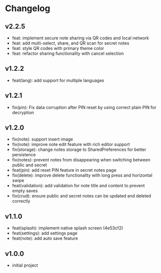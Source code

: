 # Changelog

## v2.2.5

- feat: implement secure note sharing via QR codes and local network
- feat: add multi-select, share, and QR scan for secret notes
- feat: style QR codes with primary theme color
- feat: refactor sharing functionality with cancel selection

## v1.2.2

- feat(lang): add support for multiple languages

## v1.2.1

- fix(pin): Fix data corruption after PIN reset by using correct plain PIN for decryption

## v1.2.0

- fix(note): support insert image
- fix(note): improve note edit feature with rich editor support
- fix(storage): change notes storage to SharedPreferences for better persistence
- fix(notes): prevent notes from disappearing when switching between public and secret
- feat(pin): add reset PIN feature in secret notes page
- fix(delete): improve delete functionality with long press and horizontal swipe
- feat(validation): add validation for note title and content to prevent empty saves
- fix(crud): ensure public and secret notes can be updated and deleted correctly

## v1.1.0

- feat(splash): implement native splash screen (4e53cf2)
- feat(settings): add settings page
- feat(note): add auto save feature

## v1.0.0

- initial project
